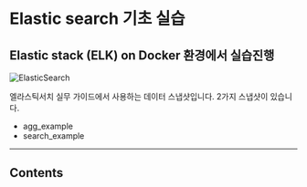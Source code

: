 # Elastic search 기초 실습
## Elastic stack (ELK) on Docker 환경에서 실습진행

![ElasticSearch](https://img.shields.io/badge/-ElasticSearch-005571?style=for-the-badge&logo=elasticsearch)  

엘라스틱서치 실무 가이드에서 사용하는 데이터 스냅샷입니다. 2가지 스냅샷이 있습니다.  

* agg_example
* search_example

---

## Contents

